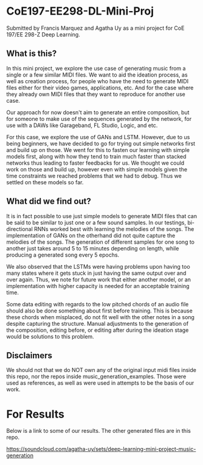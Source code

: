 # CoE197-EE298-DL-Mini-Proj
Submitted by Francis Marquez and Agatha Uy as a mini project for CoE 197/EE 298-Z Deep Learning.


## What is this?
In this mini project, we explore the use case of generating music from a single or a few similar MIDI files. We want to aid the ideation process, as well as creation process, for people who have the need to generate MIDI files either for their video games, applications, etc. And for the case where they already own MIDI files that they want to reproduce for another use case. 

Our approach for now doesn't aim to generate an entire composition, but for someone to make use of the sequences generated by the network, for use with a DAWs like Garageband, FL Studio, Logic, and etc.

For this case, we explore the use of GANs and LSTM. However, due to us being beginners, we have decided to go for trying out simple networks first and build up on those. We went for this to fasten our learning with simple models first, along with how they tend to train much faster than stacked networks thus leading to faster feedbacks for us. We thought we could work on those and build up, however even with simple models given the time constraints we reached problems that we had to debug. Thus we settled on these models so far.

## What did we find out?
It is in fact possible to use just simple models to generate MIDI files that can be said to be similar to just one or a few sound samples. In our testings, bi-directional RNNs worked best with learning the melodies of the songs. The implementation of GANs on the otherhand did not quite capture the melodies of the songs. The generation of different samples for one song to another just takes around 5 to 15 minutes depending on length, while producing a generated song every 5 epochs.

We also observed that the LSTMs were having problems upon having too many states where it gets stuck in just having the same output over and over again. Thus, we note for future work that either another model, or an implementation with higher capacity is needed for an acceptable training time.

Some data editing with regards to the low pitched chords of an audio file should also be done something about first before training. This is because these chords when misplaced, do not fit well with the other notes in a song despite capturing the structure. Manual adjustments to the generation of the composition, editing before, or editing after during the ideation stage would be solutions to this problem.


## Disclaimers
We should not that we do NOT own any of the original input midi files inside this repo, nor the repos inside music_generation_examples. Those were used as references, as well as were used in attempts to be the basis of our work.



# For Results
Below is a link to some of our results. The other generated files are in this repo.

https://soundcloud.com/agatha-uy/sets/deep-learning-mini-project-music-generation


